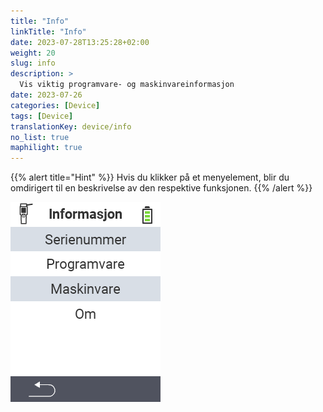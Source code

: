 ```yaml
---
title: "Info"
linkTitle: "Info"
date: 2023-07-28T13:25:28+02:00
weight: 20
slug: info
description: >
  Vis viktig programvare- og maskinvareinformasjon
date: 2023-07-26
categories: [Device]
tags: [Device]
translationKey: device/info
no_list: true
maphilight: true
---
```

{{% alert title="Hint" %}}
Hvis du klikker på et menyelement, blir du omdirigert til en beskrivelse av den respektive funksjonen.
{{% /alert %}}

<img src="images/menu.png" alt="VitalControl Info" title="Info" usemap="#workmap" class="maphilight" />

<map name="workmap">
  <area shape="rect" coords="2,40,238,80" alt="Serienummer" title="For å hente serienummeret til enheten din, klikk her&#10;Mausklick: zur Dokumentation" href="/no/docs/device/info/serial-number/">
  <area shape="rect" coords="2,80,238,120" alt="Programvare" title="Instruksjonene for å vise programvareversjonen din finner du her&#10;Mausklick: zur Dokumentation" href="/no/docs/firmware/versions/">
  <area shape="rect" coords="2,120,238,160" alt="Maskinvare" title="For å få tilgang til maskinvareinformasjonen til enheten din, klikk her&#10;Mausklick: zur Dokumentation" href="/no/docs/device/info/hardware/">
  <area shape="rect" coords="2,160,238,200" alt="Om" title="Hent leverandørinformasjon&#10;Mausklick: zur Dokumentation" href="/no/docs/device/info/about/">

  <area shape="rect" coords="2,282,120,319" alt="Tilbake" title="Hopp tilbake på nivå&#10;Mouse click: open documentation" href="/no/docs/device/">
</map>
